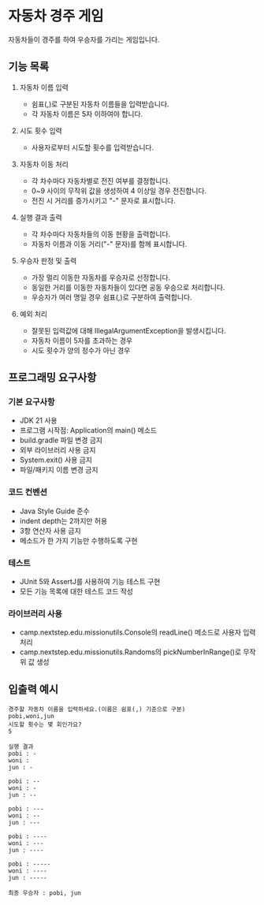 # 자동차 경주 게임
자동차들이 경주를 하여 우승자를 가리는 게임입니다.

## 기능 목록

1. 자동차 이름 입력
    - 쉼표(,)로 구분된 자동차 이름들을 입력받습니다.
    - 각 자동차 이름은 5자 이하여야 합니다.

2. 시도 횟수 입력
    - 사용자로부터 시도할 횟수를 입력받습니다.

3. 자동차 이동 처리
    - 각 차수마다 자동차별로 전진 여부를 결정합니다.
    - 0~9 사이의 무작위 값을 생성하여 4 이상일 경우 전진합니다.
    - 전진 시 거리를 증가시키고 "-" 문자로 표시합니다.

4. 실행 결과 출력
    - 각 차수마다 자동차들의 이동 현황을 출력합니다.
    - 자동차 이름과 이동 거리("-" 문자)를 함께 표시합니다.

5. 우승자 판정 및 출력
    - 가장 멀리 이동한 자동차를 우승자로 선정합니다.
    - 동일한 거리를 이동한 자동차들이 있다면 공동 우승으로 처리합니다.
    - 우승자가 여러 명일 경우 쉼표(,)로 구분하여 출력합니다.

6. 예외 처리
    - 잘못된 입력값에 대해 IllegalArgumentException을 발생시킵니다.
    - 자동차 이름이 5자를 초과하는 경우
    - 시도 횟수가 양의 정수가 아닌 경우

## 프로그래밍 요구사항

### 기본 요구사항
- JDK 21 사용
- 프로그램 시작점: Application의 main() 메소드
- build.gradle 파일 변경 금지
- 외부 라이브러리 사용 금지
- System.exit() 사용 금지
- 파일/패키지 이름 변경 금지

### 코드 컨벤션
- Java Style Guide 준수
- indent depth는 2까지만 허용
- 3항 연산자 사용 금지
- 메소드가 한 가지 기능만 수행하도록 구현

### 테스트
- JUnit 5와 AssertJ를 사용하여 기능 테스트 구현
- 모든 기능 목록에 대한 테스트 코드 작성

### 라이브러리 사용
- camp.nextstep.edu.missionutils.Console의 readLine() 메소드로 사용자 입력 처리
- camp.nextstep.edu.missionutils.Randoms의 pickNumberInRange()로 무작위 값 생성

## 입출력 예시
```
경주할 자동차 이름을 입력하세요.(이름은 쉼표(,) 기준으로 구분)
pobi,woni,jun
시도할 횟수는 몇 회인가요?
5

실행 결과
pobi : -
woni : 
jun : -

pobi : --
woni : -
jun : --

pobi : ---
woni : --
jun : ---

pobi : ----
woni : ---
jun : ----

pobi : -----
woni : ----
jun : -----

최종 우승자 : pobi, jun
```